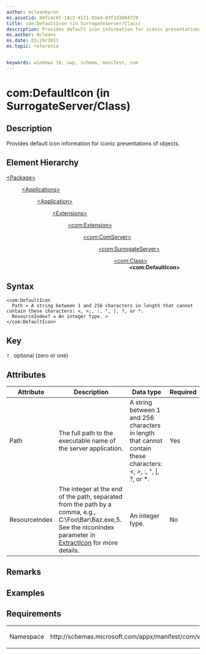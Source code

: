 ```yaml
---
author: mcleanbyron
ms.assetid: 94fc4c6f-14c3-4171-93ed-03f1d3084729
title: com:DefaultIcon (in SurrogateServer/Class)
description: Provides default icon information for iconic presentations of objects.
ms.author: mcleans
ms.date: 03/29/2017
ms.topic: reference


keywords: windows 10, uwp, schema, manifest, com
---
```



# com:DefaultIcon (in SurrogateServer/Class)

## Description
Provides default icon information for iconic presentations of objects.

## Element Hierarchy
<dl>
<dt><a href="element-package.md">&lt;Package&gt;</a></dt>
<dd>
<dl>
<dt><a href="element-applications.md">&lt;Applications&gt;</a></dt>
<dd>
<dl>
<dt><a href="element-application.md">&lt;Application&gt;</a></dt>
<dd>
<dl>
<dt><a href="element-1-extensions.md">&lt;Extensions&gt;</a></dt>
<dd>
<dl>
<dt><a href="element-com-extension.md">&lt;com:Extension&gt;</a></dt>
<dd>
<dl>
<dt><a href="element-com-comserver.md">&lt;com:ComServer&gt;</a></dt>
<dd>
<dl>
<dt><a href="element-com-surrogateserver.md">&lt;com:SurrogateServer&gt;</a></dt>
<dd>
<dl>
<dt><a href="element-com-surrogateserver-class.md">&lt;com:Class&gt;</a></dt>
<dd><b>&lt;com:DefaultIcon&gt;</b></dd>
</dl>
</dd>
</dl>
</dd>
</dl>
</dd>
</dl>
</dd>
</dl>
</dd>
</dl>
</dd>
</dl>
</dd>
</dl>


## Syntax
```syntax
<com:DefaultIcon
  Path = A string between 1 and 256 characters in length that cannot contain these characters: <, >;, :, ", |, ?, or *.
  ResourceIndex? = An integer type. >
</com:DefaultIcon>
```

## Key
`?`    optional (zero or one)

## Attributes

| Attribute | Description | Data type | Required |
|-----------|-------------|-----------|----------|
| Path | The full path to the executable name of the server application. | A string between 1 and 256 characters in length that cannot contain these characters: <, >, :, ", &#124;, ?, or *. | Yes |
| ResourceIndex | The integer at the end of the path, separated from the path by a comma, e.g., C:\Foo\Bar\Baz.exe,5. See the nIconIndex parameter in [ExtractIcon](https://msdn.microsoft.com/library/windows/desktop/ms648068.aspx) for more details. | An integer type. | No |

## Remarks

## Examples

## Requirements
<table>
<colgroup>
<col width="50%" />
<col width="50%" />
</colgroup>
<tbody>
<tr class="odd">
<td><p>Namespace</p></td>
<td><p>http://schemas.microsoft.com/appx/manifest/com/windows10</p></td>
</tr>
</tbody>
</table>